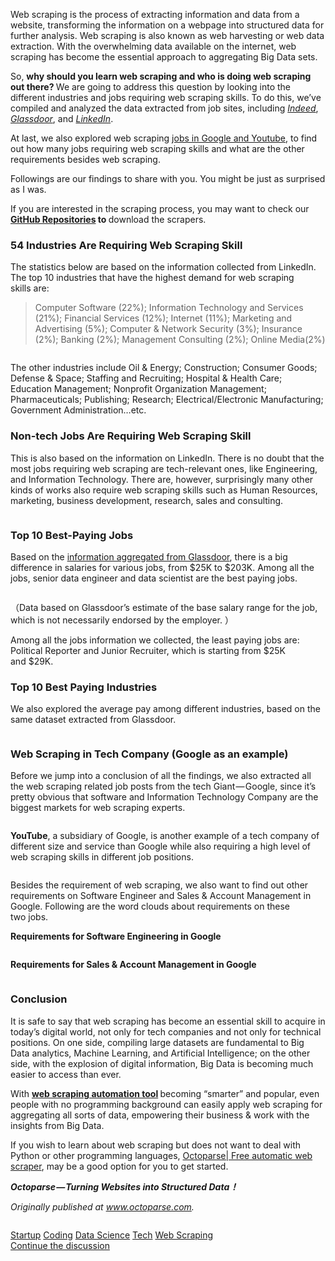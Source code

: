 <p>Web scraping is the process of extracting information and data from a website, transforming the information on a webpage into structured data for further analysis. Web scraping is also known as web harvesting or web data extraction. With the overwhelming data available on the internet, web scraping has become the essential approach to aggregating Big Data&#xA0;sets.</p><p>So, <strong>why should you learn web scraping and who is doing web scraping out there? </strong>We are going to address this question by looking into the different industries and jobs requiring web scraping skills. To do this, we&#x2019;ve compiled and analyzed the data extracted from job sites, including <a href="https://www.octoparse.com/tutorial-7/scrape-job-information-from-indeed"><em>Indeed</em></a>, <a href="https://www.octoparse.com/tutorial/web-scraping-case-study-scraping-job-postings-from-glassdoorcom"><em>Glassdoor</em></a>, and <a href="https://www.linkedin.com/jobs/search/?keywords=Web%20Scraping&amp;location=United%20States&amp;locationId=us%3A0"><em>LinkedIn</em></a>.</p><p>At last, we also explored web scraping <a href="https://careers.google.com/jobs">jobs in Google and Youtube</a>, to find out how many jobs requiring web scraping skills and what are the other requirements besides web scraping.</p><p>Followings are our findings to share with you. You might be just as surprised as I&#xA0;was.</p><p>If you are interested in the scraping process, you may want to check our <a href="https://github.com/octoparse"><strong>GitHub Repositories</strong></a><strong> to </strong>download the scrapers.</p><h3><strong>54 Industries Are Requiring Web Scraping&#xA0;Skill</strong></h3><p>The statistics below are based on the information collected from LinkedIn. The top 10 industries that have the highest demand for web scraping skills&#xA0;are:</p><blockquote>Computer Software (22%); Information Technology and Services (21%); Financial Services (12%); Internet (11%); Marketing and Advertising (5%); Computer &amp; Network Security (3%); Insurance (2%); Banking (2%); Management Consulting (2%); Online Media(2%)</blockquote><figure><img alt src="https://hackernoon.com/hn-images/1*9ugvAmm7bQ5G6DVwaxHl0w.png"></figure><p>The other industries include Oil &amp; Energy; Construction; Consumer Goods; Defense &amp; Space; Staffing and Recruiting; Hospital &amp; Health Care; Education Management; Nonprofit Organization Management; Pharmaceuticals; Publishing; Research; Electrical/Electronic Manufacturing; Government Administration&#x2026;etc.</p><h3><strong>Non-tech Jobs Are Requiring Web Scraping&#xA0;Skill</strong></h3><p>This is also based on the information on LinkedIn. There is no doubt that the most jobs requiring web scraping are tech-relevant ones, like Engineering, and Information Technology. There are, however, surprisingly many other kinds of works also require web scraping skills such as Human Resources, marketing, business development, research, sales and consulting.</p><figure><img alt src="https://hackernoon.com/hn-images/1*avN78AYy7UBu8KzwxXob6Q.png"></figure><h3><strong>Top 10 Best-Paying Jobs</strong></h3><p>Based on the <a href="https://www.octoparse.com/tutorial/web-scraping-case-study-scraping-job-postings-from-glassdoorcom">information aggregated from Glassdoor</a>, there is a big difference in salaries for various jobs, from $25K to $203K. Among all the jobs, senior data engineer and data scientist are the best paying&#xA0;jobs.</p><figure><img alt src="https://hackernoon.com/hn-images/0*B74eXdKiJkkMPQHj.png"></figure><p>&#xFF08;Data based on Glassdoor&#x2019;s estimate of the base salary range for the job, which is not necessarily endorsed by the employer. &#xFF09;</p><p>Among all the jobs information we collected, the least paying jobs are: Political Reporter and Junior Recruiter, which is starting from $25K and&#xA0;$29K.</p><h3><strong>Top 10 Best Paying Industries</strong></h3><p>We also explored the average pay among different industries, based on the same dataset extracted from Glassdoor.</p><figure><img alt src="https://hackernoon.com/hn-images/1*7n0nnk-qz-rAZXuw1o6g1w.png"></figure><h3><strong>Web Scraping in Tech Company (Google as an&#xA0;example)</strong></h3><p>Before we jump into a conclusion of all the findings, we also extracted all the web scraping related job posts from the tech Giant&#x200A;&#x2014;&#x200A;Google, since it&#x2019;s pretty obvious that software and Information Technology Company are the biggest markets for web scraping&#xA0;experts.</p><figure><img alt src="https://hackernoon.com/hn-images/1*h826YLWry8cYeGNPVTFxZw.png"></figure><p><strong>YouTube</strong>, a subsidiary of Google, is another example of a tech company of different size and service than Google while also requiring a high level of web scraping skills in different job positions.</p><figure><img alt src="https://hackernoon.com/hn-images/1*S3VvMGEyo8ZHk6OLLBaXOQ.png"></figure><p>Besides the requirement of web scraping, we also want to find out other requirements on Software Engineer and Sales &amp; Account Management in Google. Following are the word clouds about requirements on these two&#xA0;jobs.</p><p><strong>Requirements for Software Engineering in&#xA0;Google</strong></p><figure><img alt src="https://hackernoon.com/hn-images/0*5QIc5i0dEd5Pzmk7.png"></figure><p><strong>Requirements for Sales &amp; Account Management in&#xA0;Google</strong></p><figure><img alt src="https://hackernoon.com/hn-images/0*VsX3HjglSrJZN1sX.png"></figure><h3><strong>Conclusion</strong></h3><p>It is safe to say that web scraping has become an essential skill to acquire in today&#x2019;s digital world, not only for tech companies and not only for technical positions. On one side, compiling large datasets are fundamental to Big Data analytics, Machine Learning, and Artificial Intelligence; on the other side, with the explosion of digital information, Big Data is becoming much easier to access than&#xA0;ever.</p><p>With <a href="https://www.octoparse.com/"><strong>web scraping automation tool</strong></a><strong> </strong>becoming &#x201C;smarter&#x201D; and popular, even people with no programming background can easily apply web scraping for aggregating all sorts of data, empowering their business &amp; work with the insights from Big&#xA0;Data.</p><p>If you wish to learn about web scraping but does not want to deal with Python or other programming languages, <a href="https://www.octoparse.com/">Octoparse| Free automatic web scraper</a>, may be a good option for you to get&#xA0;started.</p><p><strong><em>Octoparse&#x200A;&#x2014;&#x200A;Turning Websites into Structured Data&#xFF01;</em></strong></p><p><em>Originally published at </em><a href="https://www.octoparse.com/blog/what-is-web-scraping"><em>www.octoparse.com</em></a><em>.</em></p><figure><a href="https://bit.ly/2O1yNyY"><img alt src="https://hackernoon.com/hn-images/1*QCV7h713dLgy5COZTyBLdQ@2x.png"></a></figure>                <div class="archive-tags">                                        <a class="tag" href="https://hackernoon.com/tagged/startup">Startup</a>                                        <a class="tag" href="https://hackernoon.com/tagged/coding">Coding</a>                                        <a class="tag" href="https://hackernoon.com/tagged/data-science">Data Science</a>                                        <a class="tag" href="https://hackernoon.com/tagged/tech">Tech</a>                                        <a class="tag" href="https://hackernoon.com/tagged/web-scraping">Web Scraping</a>                  </div>                <div class="twitter-discussion">          <a target="_blank" href="https://twitter.com/search?q=https%3A%2F%2Fhackernoon.com%2Fwhat-is-web-scraping-and-why-you-should-learn-it-cb5a02a3e760">Continue the discussion <i class="fab fa-twitter"></i></a>        </div>